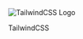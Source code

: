 <img src="/svg/skills/tailwind.svg" alt="TailwindCSS Logo" class="skill-image" />

<p class="skill-text">TailwindCSS</p>
